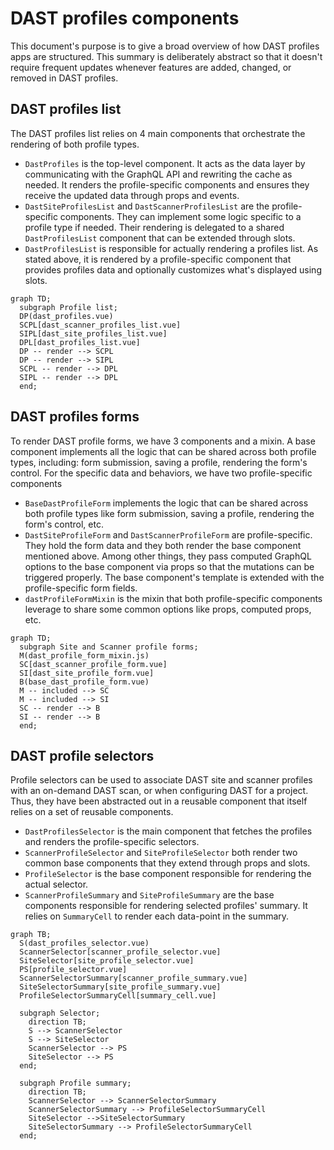 # DAST profiles components

This document's purpose is to give a broad overview of how DAST profiles apps are structured.
This summary is deliberately abstract so that it doesn't require frequent updates whenever features are
added, changed, or removed in DAST profiles.

## DAST profiles list

The DAST profiles list relies on 4 main components that orchestrate the rendering of both profile
types.

- `DastProfiles` is the top-level component. It acts as the data layer by communicating with the
  GraphQL API and rewriting the cache as needed. It renders the profile-specific components and
  ensures they receive the updated data through props and events.
- `DastSiteProfilesList` and `DastScannerProfilesList` are the profile-specific components. They
  can implement some logic specific to a profile type if needed. Their rendering is delegated to
  a shared `DastProfilesList` component that can be extended through slots.
- `DastProfilesList` is responsible for actually rendering a profiles list. As stated above, it
  is rendered by a profile-specific component that provides profiles data and optionally customizes
  what's displayed using slots.

```mermaid
graph TD;
  subgraph Profile list;
  DP(dast_profiles.vue)
  SCPL[dast_scanner_profiles_list.vue]
  SIPL[dast_site_profiles_list.vue]
  DPL[dast_profiles_list.vue]
  DP -- render --> SCPL
  DP -- render --> SIPL
  SCPL -- render --> DPL
  SIPL -- render --> DPL
  end;
```

## DAST profiles forms

To render DAST profile forms, we have 3 components and a mixin.
A base component implements all the logic that can be shared across both profile types, including: form
submission, saving a profile, rendering the form's control. For the specific data and behaviors, we have two
profile-specific components

- `BaseDastProfileForm` implements the logic that can be shared across both profile types like form
  submission, saving a profile, rendering the form's control, etc.
- `DastSiteProfileForm` and `DastScannerProfileForm` are profile-specific. They hold the form data
  and they both render the base component mentioned above. Among other things, they pass computed
  GraphQL options to the base component via props so that the mutations can be triggered properly.
  The base component's template is extended with the profile-specific form fields.
- `dastProfileFormMixin` is the mixin that both profile-specific components leverage to share some
  common options like props, computed props, etc.

```mermaid
graph TD;
  subgraph Site and Scanner profile forms;
  M(dast_profile_form_mixin.js)
  SC[dast_scanner_profile_form.vue]
  SI[dast_site_profile_form.vue]
  B(base_dast_profile_form.vue)
  M -- included --> SC
  M -- included --> SI
  SC -- render --> B
  SI -- render --> B
  end;
```

## DAST profile selectors

Profile selectors can be used to associate DAST site and scanner profiles with an on-demand DAST
scan, or when configuring DAST for a project. Thus, they have been abstracted out in a reusable
component that itself relies on a set of reusable components.

- `DastProfilesSelector` is the main component that fetches the profiles and renders the
  profile-specific selectors.
- `ScannerProfileSelector` and `SiteProfileSelector` both render two common base components that they
  extend through props and slots.
- `ProfileSelector` is the base component responsible for rendering the actual selector.
- `ScannerProfileSummary` and `SiteProfileSummary` are the base components responsible for rendering selected profiles'
  summary. It relies on `SummaryCell` to render each data-point in the summary.

```mermaid
graph TB;
  S(dast_profiles_selector.vue)
  ScannerSelector[scanner_profile_selector.vue]
  SiteSelector[site_profile_selector.vue]
  PS[profile_selector.vue]
  ScannerSelectorSummary[scanner_profile_summary.vue]
  SiteSelectorSummary[site_profile_summary.vue]
  ProfileSelectorSummaryCell[summary_cell.vue]

  subgraph Selector;
    direction TB;
    S --> ScannerSelector
    S --> SiteSelector
    ScannerSelector --> PS
    SiteSelector --> PS
  end;

  subgraph Profile summary;
    direction TB;
    ScannerSelector --> ScannerSelectorSummary
    ScannerSelectorSummary --> ProfileSelectorSummaryCell
    SiteSelector -->SiteSelectorSummary
    SiteSelectorSummary --> ProfileSelectorSummaryCell
  end;
```
